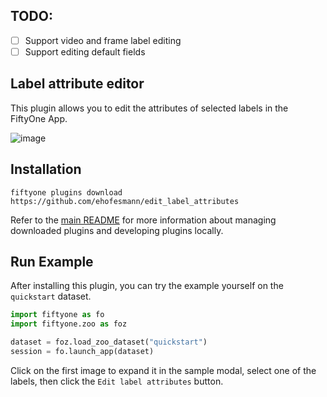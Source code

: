 ## TODO:

- [ ] Support video and frame label editing
- [ ] Support editing default fields

## Label attribute editor 

This plugin allows you to edit the attributes of selected labels in the
FiftyOne App.

![image](https://github.com/ehofesmann/edit_label_attributes/assets/21222883/0957b3c5-be4e-492c-94e9-8ca905a53179)
<!-- ![image](https://github.com/ehofesmann/edit_label_attributes/assets/21222883/2a80457a-6eb1-4c07-a9f6-46db4d0398d1) -->


## Installation

```shell
fiftyone plugins download https://github.com/ehofesmann/edit_label_attributes
```

Refer to the [main README](https://github.com/voxel51/fiftyone-plugins) for
more information about managing downloaded plugins and developing plugins
locally.

## Run Example

After installing this plugin, you can try the example yourself on the `quickstart` dataset.
```python
import fiftyone as fo
import fiftyone.zoo as foz

dataset = foz.load_zoo_dataset("quickstart")
session = fo.launch_app(dataset)
```


Click on the first image to expand it in the sample modal, select one of the
labels, then click the `Edit label attributes` button.
